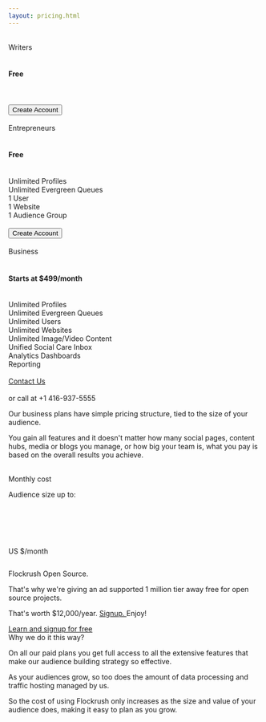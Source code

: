 ```yaml
---
layout: pricing.html
---
```


<div class="ui vertical stripe segment grey-color">
  <div class="ui text container">
  <div class="ui three stackable link cards feature-cards">
  <div class="ui card">
  <div class="content center aligned ">
  <br>
  <div class="header">Writers</div>
  <br>
  <h4 class="ui sub header">Free</h4>
  <br>
  <div class="ui small feed">
  <div class="content center aligned">
  <br>
</div>
</div>
  <div class="extra content center aligned ">
  <button class="ui green basic button">Create Account</button>
</div>
</div>
</div>
  <div class="ui card">
  <div class="content center aligned ">
  <br>
  <div class="header">Entrepreneurs</div>
  <br>
  <h4 class="ui sub header">Free</h4>
  <br>
  <div class="ui small feed">
  <div class="content center aligned">
  <div class="summary">
                Unlimited Profiles
              </div>
  <div class="summary">
                Unlimited Evergreen Queues
              </div>
  <div class="summary">
                1 User
              </div>
  <div class="summary">
                1 Website
              </div>
  <div class="summary">
                1 Audience Group
              </div>
  <br>
</div>
</div>
  <div class="extra content center aligned ">
  <button class="ui green basic button">Create Account</button>
</div>
</div>
</div>
  <div class="ui card">
  <div class="content center aligned ">
  <br>
  <div class="header">Business</div>
  <br>
  <h4 class="ui sub header">Starts at $499/month</h4>
  <br>
  <div class="ui small feed">
  <div class="content center aligned">
  <div class="summary">Unlimited Profiles
              </div>
  <div class="summary">Unlimited Evergreen Queues
              </div>
  <div class="summary">Unlimited Users
              </div>
  <div class="summary">Unlimited Websites
              </div>
  <div class="summary">Unlimited Image/Video Content
              </div>
  <div class="summary">Unified Social Care Inbox
              </div>
  <div class="summary">Analytics Dashboards
              </div>
  <div class="summary">Reporting
              </div>
  <br>
</div>
</div>
  <div class="extra content center aligned ">
  <a class="ui green button" href="/custom-demo/">Contact Us</a>
</div>
  <br>
  <div class="ui small feed">
  <div class="content center aligned">
  <div class="summary">or call at +1 416-937-5555</div>
</div>
</div>
</div>
</div>
</div>
  <div class="ui stackable grid">
  <div class="eight wide middle aligned column">
  <p class="p-em-166">
          Our business plans have simple pricing structure, tied to the size of your audience. </p>
  <p>You gain all features and it doesn't matter how many social pages, content hubs, media or blogs you manage, or how big your team is, what you pay is based on the overall results you achieve.</p>
</div>
  <div class="two wide middle aligned column">
</div>
  <div class="six wide left aligned column">
  <div class="ui segment grey-color"><br><div class="ui h-bold">Monthly cost</div><p class="p-em-166">
            Audience size up to: <span id="display-audience">
</span></p><br><div class="ui teal range" id="pricing-slider">
</div><br>
          <br><p class="p-em-166"><span class="h-semibold" id="display-pricing">
</span>
            <br><span class="p-light icongrey">  US $/month</span></p></div>
</div>
</div>
</div>
</div>

<div class="ui center aligned vertical stripe segment">
  <div class="ui text container">
  <p>Flockrush
      <i class="ui icon large iconred heart"></i> Open Source.</p>
  <p>That's why we're giving an ad supported 1 million tier away free for open source projects.</p>
  <p>That's worth $12,000/year.
      <a href="/custom-demo/">Signup. </a>  Enjoy!</p>
  <div class="space-3em">
  <a class="ui blue button button-font-format item" href="/custom-demo/">Learn and signup for free</a>
</div>
</div>
</div>

<div class="ui center aligned vertical stripe segment grey-color">
  <div class="ui text container">
  <div class="ui h-bold">
      Why we do it this way? </div>
  <p class="p-em-166">
      On all our paid plans you get full access to all the extensive features that make our audience building strategy so effective.</p>
  <p>
      As your audiences grow, so too does the amount of data processing and traffic hosting managed by us.</p>
  <p>
      So the cost of using Flockrush only increases as the size and value of your audience does, making it easy to plan as you grow.
    </p>
</div>
</div>

